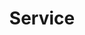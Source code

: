 ---
title: "Service"
description: "Network exposure and load balancing"
weight: 7
banner: "images/service.png"
tags: [kubernetes,service]
categories: [kubernetes]
level: [introductory]
---